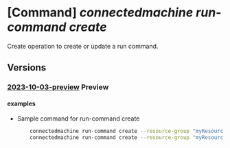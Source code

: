 # [Command] _connectedmachine run-command create_

Create operation to create or update a run command.

## Versions

### [2023-10-03-preview](/Resources/mgmt-plane/L3N1YnNjcmlwdGlvbnMve30vcmVzb3VyY2Vncm91cHMve30vcHJvdmlkZXJzL21pY3Jvc29mdC5oeWJyaWRjb21wdXRlL21hY2hpbmVzL3t9L3J1bmNvbW1hbmRzL3t9/2023-10-03-preview.xml) **Preview**

<!-- mgmt-plane /subscriptions/{}/resourcegroups/{}/providers/microsoft.hybridcompute/machines/{}/runcommands/{} 2023-10-03-preview -->

#### examples

- Sample command for run-command create
    ```bash
        connectedmachine run-command create --resource-group "myResourceGroup" --location "West US" --async false --parameters "[{"name":"param1","value":"value1"}]" --password "<runAsPassword>" --user "user1" --script "Write-Host Hello World!" --timeout 3600 --name "myRunCommand" --machine-name "myMachine" --subscription "mySubscription"
        connectedmachine run-command create --resource-group "myResourceGroup" --location "West US" --script "Write-Host Hello World!" --name "myRunCommand" --machine-name "myMachine" --output-uri "https://mystorageaccount.blob.core.windows.net/mycontainer/RuncommandOutput.txt?sp=racw&st=2022-10-17T19:02:15Z&se=2022-10-18T03:02:15Z&spr=https&sv=2021-06-08&sr=b&sig=3BxtEasfdasdfasdfdYki9yvYsqc60V0%3D" --subscription "mySubscription"
    ```
